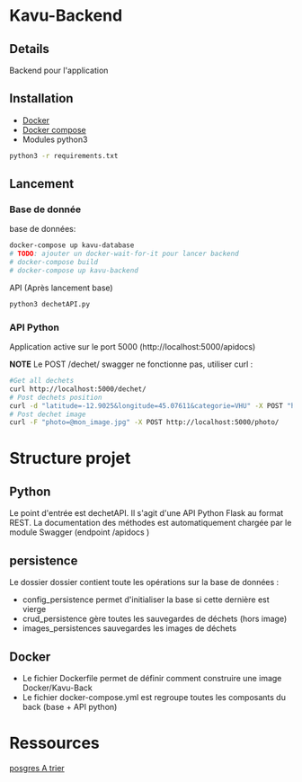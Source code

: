 # Kavu-Backend

## Details
Backend pour l'application

## Installation
* [Docker](https://docs.docker.com/engine/install/)
* [Docker compose](https://docs.docker.com/compose/install/)
* Modules python3
```bash
python3 -r requirements.txt
```
## Lancement
### Base de donnée
base de données:
```bash
docker-compose up kavu-database
# TODO: ajouter un docker-wait-for-it pour lancer backend
# docker-compose build
# docker-compose up kavu-backend
```
API (Après lancement base)
```bash
python3 dechetAPI.py
```
### API Python

Application active sur le port 5000 (http://localhost:5000/apidocs)

**NOTE** Le POST /dechet/ swagger ne fonctionne pas, utiliser curl :
```bash
#Get all dechets
curl http://localhost:5000/dechet/
# Post dechets position
curl -d "latitude=-12.9025&longitude=45.07611&categorie=VHU" -X POST "http://localhost:5000/dechet/"
# Post dechet image
curl -F "photo=@mon_image.jpg" -X POST http://localhost:5000/photo/
```


# Structure projet

## Python
Le point d'entrée est dechetAPI. Il s'agit d'une API Python Flask au format REST. La documentation des méthodes est automatiquement chargée par le module Swagger (endpoint /apidocs )

## persistence
Le dossier dossier contient toute les opérations sur la base de données :
* config_persistence permet d'initialiser la base si cette dernière est vierge
* crud_persistence gère toutes les sauvegardes de déchets (hors image)
* images_persistences sauvegardes les images de déchets

## Docker
* Le fichier Dockerfile permet de définir comment construire une image Docker/Kavu-Back
* Le fichier docker-compose.yml est regroupe toutes les composants du back (base + API python)


# Ressources
[posgres A trier](https://www.postgresqltutorial.com/postgresql-python/connect/)
